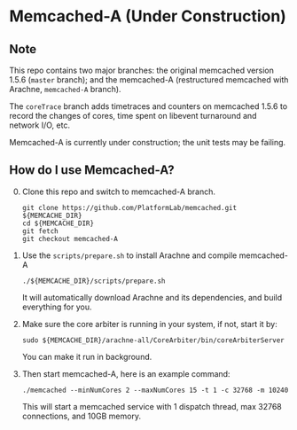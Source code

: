 # Memcached-A (Under Construction)

## Note
This repo contains two major branches:
the original memcached version 1.5.6 (`master` branch);
and the memcached-A (restructured memcached with Arachne, `memcached-A` branch).

The `coreTrace` branch adds timetraces and counters on memcached 1.5.6 to record
the changes of cores, time spent on libevent turnaround and network I/O, etc.

Memcached-A is currently under construction; the unit tests may be failing.

## How do I use Memcached-A?
0. Clone this repo and switch to memcached-A branch.
    ```
    git clone https://github.com/PlatformLab/memcached.git ${MEMCACHE_DIR}
    cd ${MEMCACHE_DIR}
    git fetch
    git checkout memcached-A
    ```

1. Use the `scripts/prepare.sh` to install Arachne and compile memcached-A
    ```
    ./${MEMCACHE_DIR}/scripts/prepare.sh
    ```
    It will automatically download Arachne and its dependencies, and build
    everything for you.

2. Make sure the core arbiter is running in your system, if not, start it by:
    ```
    sudo ${MEMCACHE_DIR}/arachne-all/CoreArbiter/bin/coreArbiterServer
    ```
    You can make it run in background.

3. Then start memcached-A, here is an example command:
    ```
    ./memcached --minNumCores 2 --maxNumCores 15 -t 1 -c 32768 -m 10240
    ```
    This will start a memcached service with 1 dispatch thread, max 32768 connections,
    and 10GB memory.
